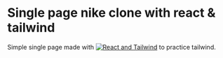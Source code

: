 # Single page nike clone with react & tailwind

Simple single page made with [![React and Tailwind](https://skillicons.dev/icons?i=react,tailwind)](https://skillicons.dev) to practice tailwind.
